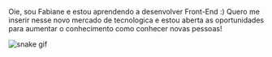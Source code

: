 
Oie, sou Fabiane e estou aprendendo a desenvolver Front-End :)
Quero me inserir nesse novo mercado de tecnologica e estou aberta as oportunidades para aumentar o conhecimento como conhecer novas pessoas!

![snake gif](https://github.com/fabiane-sarres/fabiane-sarres/blob/output/github-contribution-grid-snake.svg)


